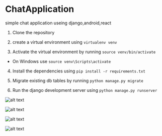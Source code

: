 # ChatApplication
simple chat application useing django,android,react

1. Clone the repository

2. create a virtual environment using `virtualenv venv`

3. Activate the virtual environment by running `source venv/bin/activate`

- On Windows use `source venv\Scripts\activate`

4. Install the dependencies using `pip install -r requirements.txt`

5. Migrate existing db tables by running `python manage.py migrate`

6. Run the django development server using `python manage.py runserver`


![alt text](https://alisamadzadeh.ir/chatapi/Screenshot_2021-05-04%20Chat%20API.png)

![alt text](https://alisamadzadeh.ir/chatapi/Screenshot_2021-05-04%20Add%20favorite%20Django%20site%20admin.png)

![alt text](https://alisamadzadeh.ir/chatapi/Screenshot_2021-05-04%20Add%20jwt%20Django%20site%20admin.png)

![alt text](https://alisamadzadeh.ir/chatapi/Screenshot_2021-05-04%20alisamadzadeh%20Change%20custom%20user%20Django%20site%20admin.png)


